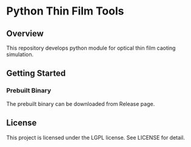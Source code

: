 # Python Thin Film Tools

## Overview
This repository develops python module for optical thin film caoting simulation.

## Getting Started
### Prebuilt Binary
The prebuilt binary can be downloaded from Release page.


## License
This project is licensed under the LGPL license.  See LICENSE for detail.




